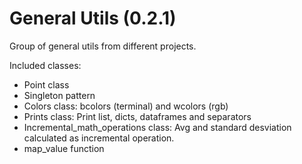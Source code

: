 # General Utils (0.2.1)

Group of general utils from different projects.

Included classes:

- Point class
- Singleton pattern
- Colors class: bcolors (terminal) and wcolors (rgb) 
- Prints class: Print list, dicts, dataframes and separators
- Incremental_math_operations class: Avg and standard desviation 
calculated as incremental operation.
- map_value function